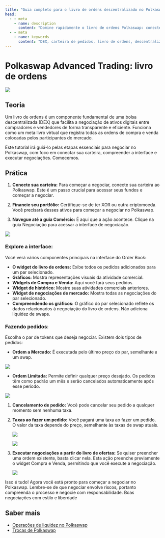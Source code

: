 ```yaml
---
title: "Guia completo para o livro de ordens descentralizado no Polkaswap | Documentação SORA"
head:
  - - meta
    - name: description
      content: "Domine rapidamente o livro de ordens Polkaswap: conecte sua carteira, navegue no DEX e negocie com eficiência. Aprenda a interface do livro de ordens para uma negociação descentralizada eficiente."
  - - meta
    - name: keywords
      content: "DEX, carteira de pedidos, livro de ordens, descentralizada, negociação à vista, Polkadot, ordem limitada"
---
```


# Polkaswap Advanced Trading: livro de ordens

![](.gitbook/assets/polkaswap-orderbook-tutorial-hero.png)

## Teoria

Um livro de ordens é um componente fundamental de uma bolsa descentralizada (DEX) que facilita a negociação de ativos digitais entre compradores e vendedores de forma transparente e eficiente. Funciona como um meta livro virtual que registra todas as ordens de compra e venda colocadas pelos participantes do mercado.

Este tutorial irá guiá-lo pelas etapas essenciais para negociar no Polkaswap, com foco em conectar sua carteira, compreender a interface e executar negociações. Comecemos.

## Prática

1. **Conecte sua carteira:** Para começar a negociar, conecte sua carteira ao Polkaswap. Este é um passo crucial para acessar seus fundos e começar a negociar.

2. **Financie seu portfólio:** Certifique-se de ter XOR ou outra criptomoeda. Você precisará desses ativos para começar a negociar no Polkaswap.

3. **Navegue até a guia Comércio:** É aqui que a ação acontece. Clique na guia Negociação para acessar a interface de negociação.

![](.gitbook/assets/polkaswap-orderbook-interface.png)

### Explore a interface:

Você verá vários componentes principais na interface do Order Book:

- **O widget do livro de ordens:** Exibe todos os pedidos adicionados para um par selecionado.
- **Gráficos:** Mostra representações visuais da atividade comercial.
- **Widgets de Compra e Venda:** Aqui você fará seus pedidos.
- **Widget de histórico:** Mostre suas atividades comerciais anteriores.
- **Widget de negociações de mercado:** Mostra todas as negociações do par selecionado.
- **Compreendendo os gráficos:** O gráfico do par selecionado reflete os dados relacionados à negociação do livro de ordens. Não adiciona liquidez de swaps.

### Fazendo pedidos:

Escolha o par de tokens que deseja negociar. Existem dois tipos de pedidos:

- **Ordem a Mercado:** É executada pelo último preço do par, semelhante a um swap.

![](.gitbook/assets/polkaswap-orderbook-market.png)

- **Ordem Limitada:** Permite definir qualquer preço desejado. Os pedidos têm como padrão um mês e serão cancelados automaticamente após esse período.

![](.gitbook/assets/polkaswap-orderbook-limit.png)

1. **Cancelamento de pedido:** Você pode cancelar seu pedido a
   qualquer momento sem nenhuma taxa.

2. **Taxas ao fazer um pedido:** Você pagará uma taxa ao fazer
   um pedido. O valor da taxa depende do preço, semelhante às taxas de
   swap atuais.

   ![](.gitbook/assets/polkaswap-orderbook-market-fees.png)

   ![](.gitbook/assets/polkaswap-orderbook-limit-fees.png)

3. **Executar negociações a partir do livro de ofertas:** Se quiser
   preencher uma ordem existente, basta clicar nela. Esta ação
   preenche previamente o widget Compra e Venda, permitindo que você execute a negociação.

   ![](.gitbook/assets/polkaswap-orderbook-execute-trade.png)

Isso é tudo! Agora você está pronto para começar a negociar no Polkaswap. Lembre-se de que negociar envolve riscos, portanto compreenda o processo e negocie com responsabilidade. Boas negociações com estilo e liberdade

## Saber mais

- [Operações de liquidez no Polkaswap](/pt/provide-liquidity-to-xyk-pools-polkaswap)
- [Trocas de Polkaswap](/pt/swap-polkaswap)
